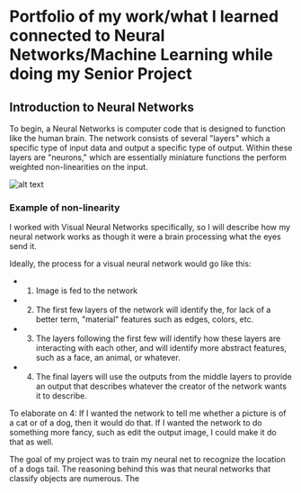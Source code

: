 # Portfolio of my work/what I learned connected to Neural Networks/Machine Learning while doing my Senior Project

## Introduction to Neural Networks
To begin, a Neural Networks is computer code that is designed to function like the human brain. The network consists of several "layers" which a specific type of input data and output a specific type of output. Within these layers are "neurons," which are essentially miniature functions the perform weighted non-linearities on the input.

![alt text](https://cdn-images-1.medium.com/max/1600/1*DfMRHwxY1gyyDmrIAd-gjQ.png)
### Example of non-linearity

I worked with Visual Neural Networks specifically, so I will describe how my neural network works as though it were a brain processing what the eyes send it. 

Ideally, the process for a visual neural network would go like this:
* 1) Image is fed to the network
* 2) The first few layers of the network will identify the, for lack of a better term, "material" features such as edges, colors, etc.
* 3) The layers following the first few will identify how these layers are interacting with each other, and will identify more abstract features, such as a face, an animal, or whatever. 
* 4) The final layers will use the outputs from the middle layers to provide an output that describes whatever the creator of the network wants it to describe. 

To elaborate on 4: If I wanted the network to tell me whether a picture is of a cat or of a dog, then it would do that. If I wanted the network to do something more fancy, such as edit the output image, I could make it do that as well.

The goal of my project was to train my neural net to recognize the location of a dogs tail. The reasoning behind this was that neural networks that classify objects are numerous. The 
